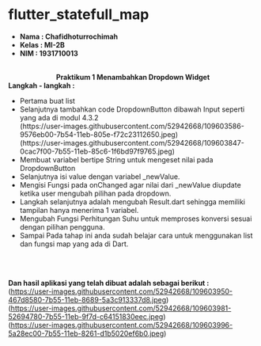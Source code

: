 # flutter_statefull_map

<ul>
  <li><b>Nama    : Chafidhoturrochimah</b></li>
  <li><b>Kelas   : MI-2B</b></li>
  <li><b>NIM     : 1931710013</b></li>  
</ul><br>

<center><b>Praktikum 1 Menambahkan Dropdown Widget</b><br></center>
<b>Langkah - langkah : </b><br>
<ul>
  <li>Pertama buat list</li>
  <li>Selanjutnya tambahkan code DropdownButton dibawah Input seperti yang ada di modul 4.3.2</li>
  (https://user-images.githubusercontent.com/52942668/109603586-9576eb00-7b54-11eb-805e-f72c23112650.jpeg)<br>
  (https://user-images.githubusercontent.com/52942668/109603847-0cac7f00-7b55-11eb-85c6-1f6bd97f9765.jpeg)
  <li>Membuat variabel bertipe String untuk mengeset nilai pada DropdownButton</li> 
  <li>Selanjutnya isi value dengan variabel _newValue.</li>
  <li>Mengisi Fungsi pada onChanged agar  nilai dari _newValue diupdate ketika user mengubah pilihan pada dropdown.</li>
  <li>Langkah selanjutnya adalah mengubah Result.dart sehingga memiliki tampilan hanya menerima 1 variabel.</li>
  <li>Mengubah Fungsi Perhitungan Suhu untuk memproses konversi sesuai dengan pilihan pengguna.</li>
  <li>Sampai Pada tahap ini anda sudah belajar cara untuk menggunakan list dan fungsi map yang ada di Dart.</li>
</ul><br><br>

<b>Dan hasil aplikasi yang telah dibuat adalah sebagai berikut : </b><br>
(https://user-images.githubusercontent.com/52942668/109603950-467d8580-7b55-11eb-8689-5a3c913337d8.jpeg)<br>
(https://user-images.githubusercontent.com/52942668/109603981-52694780-7b55-11eb-9f7d-c64151830eec.jpeg)<br>
(https://user-images.githubusercontent.com/52942668/109603996-5a28ec00-7b55-11eb-8261-d1b5020ef6b0.jpeg)<br>

